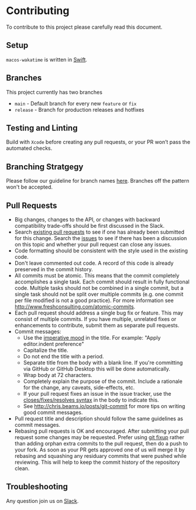 # Contributing

To contribute to this project please carefully read this document.

## Setup

`macos-wakatime` is written in [Swift](https://www.swift.org/).

## Branches

This project currently has two branches

- `main` - Default branch for every new `feature` or `fix`
- `release` - Branch for production releases and hotfixes

## Testing and Linting

Build with `Xcode` before creating any pull requests, or your PR won’t pass the automated checks.

## Branching Stratgegy

Please follow our guideline for branch names [here](https://github.com/wakatime/semver-action#branch-names). Branches off the pattern won't be accepted.

## Pull Requests

- Big changes, changes to the API, or changes with backward compatibility trade-offs should be first discussed in the Slack.
- Search [existing pull requests](https://github.com/wakatime/macos-wakatime/pulls) to see if one has already been submitted for this change. Search the [issues](https://github.com/wakatime/macos-wakatime/issues?q=is%3Aissue) to see if there has been a discussion on this topic and whether your pull request can close any issues.
- Code formatting should be consistent with the style used in the existing code.
- Don't leave commented out code. A record of this code is already preserved in the commit history.
- All commits must be atomic. This means that the commit completely accomplishes a single task. Each commit should result in fully functional code. Multiple tasks should not be combined in a single commit, but a single task should not be split over multiple commits (e.g. one commit per file modified is not a good practice). For more information see <http://www.freshconsulting.com/atomic-commits>.
- Each pull request should address a single bug fix or feature. This may consist of multiple commits. If you have multiple, unrelated fixes or enhancements to contribute, submit them as separate pull requests.
- Commit messages:
  - Use the [imperative mood](http://chris.beams.io/posts/git-commit/#imperative) in the title. For example: "Apply editor.indent preference"
  - Capitalize the title.
  - Do not end the title with a period.
  - Separate title from the body with a blank line. If you're committing via GitHub or GitHub Desktop this will be done automatically.
  - Wrap body at 72 characters.
  - Completely explain the purpose of the commit. Include a rationale for the change, any caveats, side-effects, etc.
  - If your pull request fixes an issue in the issue tracker, use the [closes/fixes/resolves syntax](https://help.github.com/articles/closing-issues-via-commit-messages) in the body to indicate this.
  - See <http://chris.beams.io/posts/git-commit> for more tips on writing good commit messages.
- Pull request title and description should follow the same guidelines as commit messages.
- Rebasing pull requests is OK and encouraged. After submitting your pull request some changes may be requested. Prefer using [git fixup](https://git-scm.com/docs/git-commit#Documentation/git-commit.txt---fixupltcommitgt) rather than adding orphan extra commits to the pull request, then do a push to your fork. As soon as your PR gets approved one of us will merge it by rebasing and squashing any residuary commits that were pushed while reviewing. This will help to keep the commit history of the repository clean.

## Troubleshooting

Any question join us on [Slack](https://wakaslack.herokuapp.com/).
